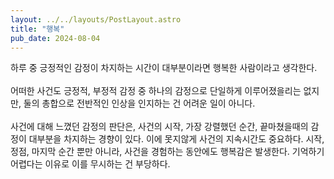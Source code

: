 ```yaml
---
layout: ../../layouts/PostLayout.astro
title: "행복"
pub_date: 2024-08-04
---
```


하루 중 긍정적인 감정이 차지하는 시간이 대부분이라면 행복한 사람이라고 생각한다.
<br/>
<br/>
어떠한 사건도 긍정적, 부정적 감정 중 하나의 감정으로 단일하게 이루어졌을리는 없지만, 둘의 총합으로 전반적인 인상을 인지하는 건 어려운 일이 아니다.
<br/>
<br/>
사건에 대해 느꼈던 감정의 판단은, 사건의 시작, 가장 강렬했던 순간, 끝마쳤을때의 감정이 대부분을 차지하는 경향이 있다. 이에 못지않게 사건의 지속시간도 중요하다. 시작, 정점, 마지막 순간 뿐만 아니라, 사건을 경험하는 동안에도 행복감은 발생한다. 기억하기 어렵다는 이유로 이를 무시하는 건 부당하다.
